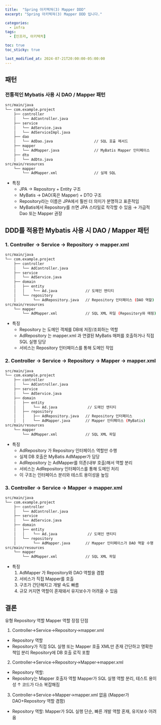 ```yaml
---
title:  "Spring 아키텍쳐(3) Mapper DDD"
excerpt: "Spring 아키텍쳐(3) Mapper DDD 입니다."

categories:
  - infra
tags:
  - [인프라, 아키텍처]

toc: true
toc_sticky: true

last_modified_at: 2024-07-21T20:00:00-05:00:00
---
```


## 패턴
### 전통적인 Mybatis 사용 시 DAO / Mapper 패턴 
```bash
src/main/java
└── com.example.project
    ├── controller
    │   └── AdController.java
    ├── service
    │   └── AdService.java
    │   └── AdServiceImpl.java
    ├── dao
    │   └── AdDao.java                   // SQL 호출 메서드
    ├── mapper
    │   └── AdMapper.java                // MyBatis Mapper 인터페이스
    ├── dto
    │   └── AdDto.java
src/main/resources
    └── mapper
        └── AdMapper.xml                 // 실제 SQL

``` 

- 특징
  - JPA → Repository + Entity 구조
  - MyBatis → DAO(혹은 Mapper) + DTO 구조
  - Repository라는 이름은 JPA에서 훨씬 더 의미가 분명하고 표준적임
  - MyBatis에서 Repository를 쓰면 JPA 스타일로 착각할 수 있음 → 가급적 Dao 또는 Mapper 권장


## DDD를 적용한 Mybatis 사용 시 DAO / Mapper 패턴 
### 1. Controller → Service → Repository → mapper.xml
```bash
src/main/java
└── com.example.project
    ├── controller
    │   └── AdController.java
    ├── service
    │   └── AdService.java
    ├── domain
    │   ├── entity
    │   │    └── Ad.java             // 도메인 엔티티
    │   └── repository
    │        └── AdRepository.java   // Repository 인터페이스 (DAO 역할)
src/main/resources
    └── mapper
        └── AdMapper.xml             // SQL XML 파일 (Repository와 매핑)
```

- 특징
  - Repository 는 도메인 객체를 DB에 저장/조회하는 역할
  - AdRepository 는 mapper.xml 과 연결된 MyBatis 매퍼를 호출하거나 직접 SQL 실행 담당
  - 서비스는 Repository 인터페이스를 통해 도메인 작업



### 2. Controller → Service → Repository → Mapper → mapper.xml
```bash
src/main/java
└── com.example.project
    ├── controller
    │   └── AdController.java
    ├── service
    │   └── AdService.java
    ├── domain
    │   ├── entity
    │   │    └── Ad.java              // 도메인 엔티티
    │   ├── repository
    │   │    ├── AdRepository.java   // Repository 인터페이스
    │   │    └── AdMapper.java       // Mapper 인터페이스 (MyBatis)
src/main/resources
    └── mapper
        └── AdMapper.xml             // SQL XML 파일

```

- 특징
  - AdRepository 가 Repository 인터페이스 역할만 수행
  - 실제 DB 호출은 MyBatis AdMapper가 담당
  - AdRepository 는 AdMapper를 의존(내부 호출)해서 역할 분리
  - 서비스는 AdRepository 인터페이스를 통해 도메인 처리
  - 이 구조는 인터페이스 분리와 테스트 용이성을 높임


### 3. Controller → Service → Mapper → mapper.xml
```bash
src/main/java
└── com.example.project
    ├── controller
    │   └── AdController.java
    ├── service
    │   └── AdService.java
    ├── domain
    │   ├── entity
    │   │    └── Ad.java              // 도메인 엔티티
    │   └── repository
    │        └── AdMapper.java       // Mapper 인터페이스가 DAO 역할 수행
src/main/resources
    └── mapper
        └── AdMapper.xml             // SQL XML 파일

```

- 특징
  1. AdMapper 가 Repository와 DAO 역할을 겸함
  2. 서비스가 직접 Mapper를 호출
  3. 구조가 간단해지고 개발 속도 빠름
  4. 규모 커지면 역할이 혼재돼서 유지보수가 어려울 수 있음


## 결론  
유형	Repository 역할	Mapper 역할	장점	단점
1. Controller→Service→Repository→mapper.xml
- Repository 역할	
- Repository가 직접 SQL 실행 또는 Mapper 호출	XML만 존재	간단하고 명확한 책임 분리	Repository에 DB 호출 로직 포함

2. Controller→Service→Repository→Mapper→mapper.xml
- Repository 역할: 
- Repository는 Mapper 호출자 역할	Mapper가 SQL 실행	역할 분리, 테스트 용이성 ↑	코드가 다소 복잡해짐

3. Controller→Service→Mapper→mapper.xml	없음 (Mapper가 DAO+Repository 역할 겸함)	
- Repository 역할: Mapper가 SQL 실행	단순, 빠른 개발	역할 혼재, 유지보수 어려움
